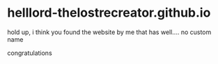 # helllord-thelostrecreator.github.io
hold up, i think you found the website by me that has well.... no custom name

congratulations
